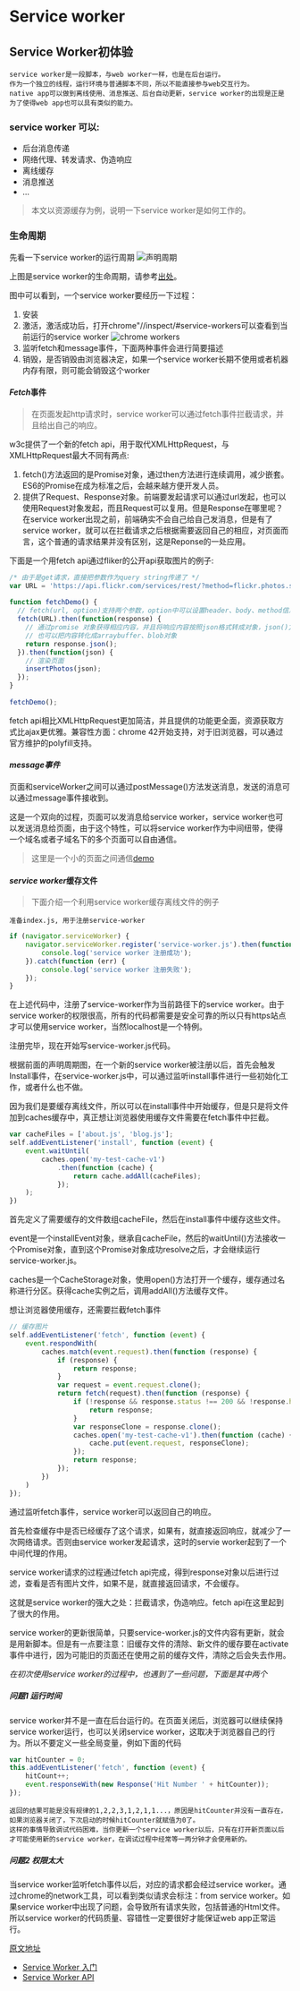 
# Service worker

## Service Worker初体验

    service worker是一段脚本，与web worker一样，也是在后台运行。
    作为一个独立的线程，运行环境与普通脚本不同，所以不能直接参与web交互行为。
    native app可以做到离线使用、消息推送、后台自动更新，service worker的出现是正是为了使得web app也可以具有类似的能力。

### service worker 可以:

* 后台消息传递
* 网络代理、转发请求、伪造响应
* 离线缓存
* 消息推送
* ...

> 本文以资源缓存为例，说明一下service worker是如何工作的。

### **生命周期**

先看一下service worker的运行周期
![声明周期](../../assets/img/worker/lifecycle.png)

上图是service worker的生命周期，请参考[出处](http://www.html5rocks.com/en/tutorials/service-worker/introduction/)。

图中可以看到，一个service worker要经历一下过程：

1. 安装
2. 激活，激活成功后，打开chrome"//inspect/#service-workers可以查看到当前运行的service worker
![chrome workers](../../assets/img/worker/workers.png)
3. 监听fetch和message事件，下面两种事件会进行简要描述
4. 销毁，是否销毁由浏览器决定，如果一个service worker长期不使用或者机器内存有限，则可能会销毁这个worker

#### *Fetch*事件
> 在页面发起http请求时，service worker可以通过fetch事件拦截请求，并且给出自己的响应。

w3c提供了一个新的fetch api，用于取代XMLHttpRequest，与XMLHttpRequest最大不同有两点:

1. fetch()方法返回的是Promise对象，通过then方法进行连续调用，减少嵌套。ES6的Promise在成为标准之后，会越来越方便开发人员。
2. 提供了Request、Response对象。前端要发起请求可以通过url发起，也可以使用Request对象发起，而且Request可以复用。但是Response在哪里呢？在service worker出现之前，前端确实不会自己给自己发消息，但是有了service worker，就可以在拦截请求之后根据需要返回自己的相应，对页面而言，这个普通的请求结果并没有区别，这是Reponse的一处应用。

下面是一个用fetch api通过fliker的公开api获取图片的例子:

```javascript
/* 由于是get请求，直接把参数作为query string传递了 */
var URL = 'https://api.flickr.com/services/rest/?method=flickr.photos.search&api_key=your_api_key&format=json&nojsoncallback=1&tags=penguins';
 
function fetchDemo() {
  // fetch(url, option)支持两个参数，option中可以设置header、body、method信息
  fetch(URL).then(function(response) {
    // 通过promise 对象获得相应内容，并且将响应内容按照json格式转成对象，json()方法调用之后返回的依然是promise对象
    // 也可以把内容转化成arraybuffer、blob对象
    return response.json();
  }).then(function(json) {
    // 渲染页面
    insertPhotos(json);
  });
}
 
fetchDemo();
```
fetch api相比XMLHttpRequest更加简洁，并且提供的功能更全面，资源获取方式比ajax更优雅。兼容性方面：chrome 42开始支持，对于旧浏览器，可以通过官方维护的polyfill支持。

#### *message事件*

页面和serviceWorker之间可以通过postMessage()方法发送消息，发送的消息可以通过message事件接收到。

这是一个双向的过程，页面可以发消息给service worker，service worker也可以发送消息给页面，由于这个特性，可以将service worker作为中间纽带，使得一个域名或者子域名下的多个页面可以自由通信。
> 这里是一个小的页面之间通信[demo](https://nzv3tos3n.qnssl.com/message/msg-demo.html)


#### *service worker*缓存文件
> 下面介绍一个利用service worker缓存离线文件的例子

	准备index.js, 用于注册service-worker

```javascript
if (navigator.serviceWorker) {
	navigator.serviceWorker.register('service-worker.js').then(function(registration) {
		console.log('service worker 注册成功');
	}).catch(function (err) {
		console.log('service worker 注册失败');
	});
}
```
在上述代码中，注册了service-worker作为当前路径下的service worker。由于service worker的权限很高，所有的代码都需要是安全可靠的所以只有https站点才可以使用service worker，当然localhost是一个特例。

注册完毕，现在开始写service-worker.js代码。

根据前面的声明周期图，在一个新的service worker被注册以后，首先会触发Install事件，在service-worker.js中，可以通过监听install事件进行一些初始化工作，或者什么也不做。

因为我们是要缓存离线文件，所以可以在install事件中开始缓存，但是只是将文件加到caches缓存中，真正想让浏览器使用缓存文件需要在fetch事件中拦截。

```javascript
var cacheFiles = ['about.js', 'blog.js'];
self.addEventListener('install', function (event) {
	event.waitUntil(
		caches.open('my-test-cache-v1')
			.then(function (cache) {
				return cache.addAll(cacheFiles);
			});
	);
})
```
首先定义了需要缓存的文件数组cacheFile，然后在install事件中缓存这些文件。

event是一个installEvent对象，继承自cacheFile，然后的waitUntil()方法接收一个Promise对象，直到这个Promise对象成功resolve之后，才会继续运行service-worker.js。

caches是一个CacheStorage对象，使用open()方法打开一个缓存，缓存通过名称进行分区。获得cache实例之后，调用addAll()方法缓存文件。

想让浏览器使用缓存，还需要拦截fetch事件

```javascript
// 缓存图片
self.addEventListener('fetch', function (event) {
	event.respondWith(
		caches.match(event.request).then(function (response) {
			if (response) {
				return response;
			}
			var request = event.request.clone();
			return fetch(request).then(function (response) {
				if (!response && response.status !== 200 && !response.headers.get('Content-Type').match(/image/)) {
					return response;
				}
				var responseClone = response.clone();
				caches.open('my-test-cache-v1').then(function (cache) {
					cache.put(event.request, responseClone);
				});
				return response;
			});
		})
	)
});
```
通过监听fetch事件，service worker可以返回自己的响应。

首先检查缓存中是否已经缓存了这个请求，如果有，就直接返回响应，就减少了一次网络请求。否则由service worker发起请求，这时的servie worker起到了一个中间代理的作用。

service worker请求的过程通过fetch api完成，得到response对象以后进行过滤，查看是否有图片文件，如果不是，就直接返回请求，不会缓存。

这就是service worker的强大之处：拦截请求，伪造响应。fetch api在这里起到了很大的作用。

service worker的更新很简单，只要service-worker.js的文件内容有更新，就会是用新脚本。但是有一点要注意：旧缓存文件的清除、新文件的缓存要在activate事件中进行，因为可能旧的页面还在使用之前的缓存文件，清除之后会失去作用。

*在初次使用service worker的过程中，也遇到了一些问题，下面是其中两个*

##### 问题1 运行时间

service worker并不是一直在后台运行的。在页面关闭后，浏览器可以继续保持service worker运行，也可以关闭service worker，这取决于浏览器自己的行为。所以不要定义一些全局变量，例如下面的代码

```javascript
var hitCounter = 0;
this.addEventListener('fetch', function (event) {
	hitCount++;
	event.responseWith(new Response('Hit Number ' + hitCounter));
});
```
	返回的结果可能是没有规律的1,2,2,3,1,2,1,1...，原因是hitCounter并没有一直存在，如果浏览器关闭了，下次启动的时候hitCounter就赋值为0了。
	这样的事情导致调试代码困难，当你更新一个service worker以后，只有在打开新页面以后才可能使用新的service worker，在调试过程中经常等一两分钟才会使用新的。

##### 问题2 权限太大
当service worker监听fetch事件以后，对应的请求都会经过service worker。通过chrome的network工具，可以看到类似请求会标注：from service worker。如果service worker中出现了问题，会导致所有请求失败，包括普通的Html文件。所以service worker的代码质量、容错性一定要很好才能保证web app正常运行。

[原文地址](http://www.alloyteam.com/2016/01/9274/)
* [Service Worker 入门](https://www.w3ctech.com/topic/866)
* [Service Worker API](https://developer.mozilla.org/zh-CN/docs/Web/API/Service_Worker_API)
